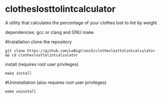 # clotheslosttolintcalculator
A utility that calculates the percentage of your clothes lost to lint by weight

dependencies: gcc or clang and GNU make

#Installation
clone the repository
```
git clone https://github.com/LeBigCronch/clotheslosttolintcalculator && cd clotheslosttolintcalculator
```
install 
(requires root user privileges)
```
make install
```
#Uninstallation
(also requires root user privileges)
```
make uninstall
```
